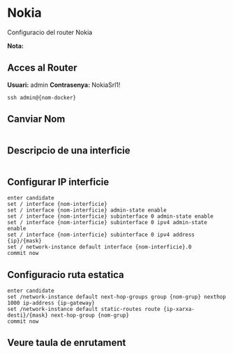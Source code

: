 # Nokia

Configuracio del router Nokia

**Nota:** 

## Acces al Router

**Usuari:** admin	**Contrasenya:** NokiaSrl1!

```
ssh admin@{nom-docker}
```

## Canviar Nom

```

```

## Descripcio de una interficie

```

```

## Configurar IP interficie

```
enter candidate
set / interface {nom-interficie}
set / interface {nom-interficie} admin-state enable
set / interface {nom-interficie} subinterface 0 admin-state enable
set / interface {nom-interficie} subinterface 0 ipv4 admin-state enable
set / interface {nom-interficie} subinterface 0 ipv4 address {ip}/{mask}
set / network-instance default interface {nom-interficie}.0
commit now
```

## Configuracio ruta estatica

```
enter candidate
set /network-instance default next-hop-groups group {nom-grup} nexthop 1000 ip-address {ip-gateway}
set /network-instance default static-routes route {ip-xarxa-desti}/{mask} next-hop-group {nom-grup}
commit now
```

## Veure taula de enrutament

```

```
